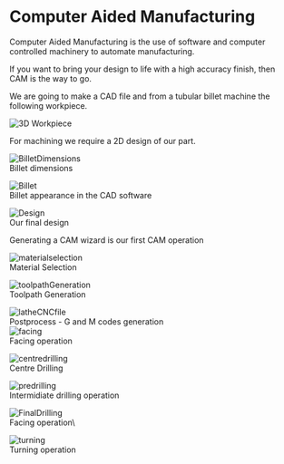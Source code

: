 # Computer Aided Manufacturing

Computer Aided Manufacturing is the use of software and computer controlled machinery to automate manufacturing.

If you want to bring your design to life with a high accuracy finish, then CAM is the way to go. 

We are going to make a CAD file and from a tubular billet machine the following workpiece.

![3D Workpiece](img/3Dworkpiece.PNG)

<!--This is how our billet will look like-->

For machining we require a 2D design of our part.

![BilletDimensions](img/billetDimensions.PNG)\
Billet dimensions

![Billet](img/billet.PNG)\
Billet appearance in the CAD software

![Design](img/design.PNG)\
Our final design

Generating a CAM wizard is our first CAM operation

![materialselection](img/materialselection.PNG)\
Material Selection

![toolpathGeneration](img/toolpathGeneration.PNG)\
Toolpath Generation

![latheCNCfile](img/latheCNCfile.PNG)\
Postprocess - G and M codes generation
\
![facing](img/facing.PNG)\
Facing operation

![centredrilling](img/centredrill.PNG)\
Centre Drilling

![predrilling](img/smallerDrill.PNG)\
Intermidiate drilling operation

![FinalDrilling](img/largerDrill.PNG)\
Facing operation\
  

![turning](img/turning.PNG)\
Turning operation






